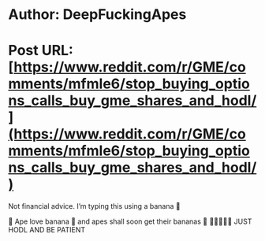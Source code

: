 # Author: DeepFuckingApes
# Post URL: [https://www.reddit.com/r/GME/comments/mfmle6/stop_buying_options_calls_buy_gme_shares_and_hodl/](https://www.reddit.com/r/GME/comments/mfmle6/stop_buying_options_calls_buy_gme_shares_and_hodl/)


Not financial advice. I’m typing this using a banana 🍌 

🦧 Ape love banana 🍌 and apes shall soon get their bananas 🍌 🍌🍌🍌🍌🍌 JUST HODL AND BE PATIENT